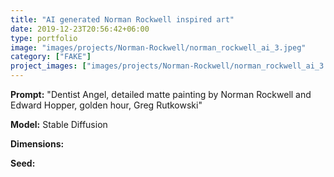 ```yaml
---
title: "AI generated Norman Rockwell inspired art"
date: 2019-12-23T20:56:42+06:00
type: portfolio
image: "images/projects/Norman-Rockwell/norman_rockwell_ai_3.jpeg"
category: ["FAKE"]
project_images: ["images/projects/Norman-Rockwell/norman_rockwell_ai_3.jpeg"]
---
```


**Prompt:** "Dentist Angel, detailed matte painting by Norman Rockwell and Edward Hopper, golden hour, Greg Rutkowski"

**Model:** Stable Diffusion

**Dimensions:** 

**Seed:**